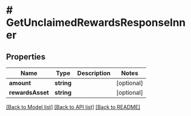 # # GetUnclaimedRewardsResponseInner

## Properties

Name | Type | Description | Notes
------------ | ------------- | ------------- | -------------
**amount** | **string** |  | [optional]
**rewardsAsset** | **string** |  | [optional]

[[Back to Model list]](../../README.md#models) [[Back to API list]](../../README.md#endpoints) [[Back to README]](../../README.md)
